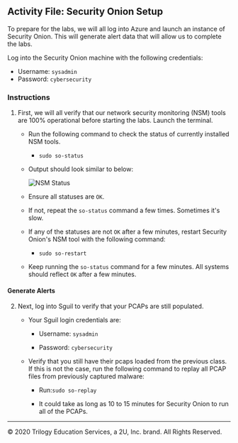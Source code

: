 
## Activity File: Security Onion Setup

To prepare for the labs, we will all log into Azure and launch an instance of Security Onion. This will generate alert data that will allow us to complete the labs.

Log into the Security Onion machine with the following credentials:

- Username: `sysadmin`
- Password: `cybersecurity`

### Instructions

1. First, we will all verify that our network security monitoring (NSM) tools are 100% operational before starting the labs. Launch the terminal.

   - Run the following command to check the status of currently installed NSM tools.

      - `sudo so-status`

   - Output should look similar to below:

      ![NSM Status](../../../Images/SO_Status.png)


   - Ensure all statuses are `OK`.
   
   - If not, repeat the `so-status` command a few times. Sometimes it's slow.
   
   - If any of the statuses are not `OK` after a few minutes, restart Security Onion's NSM tool with the following command:

      - `sudo so-restart`
   
   - Keep running the `so-status` command for a few minutes. All systems should reflect `OK` after a few minutes.


#### Generate Alerts

2. Next, log into Sguil to verify that your PCAPs are still populated. 

    - Your Sguil login credentials are:

        - Username: `sysadmin`

        - Password: `cybersecurity`

    - Verify that you still have their pcaps loaded from the previous class. If this is not the case, run the following command to replay all PCAP files from previously captured malware:

        - Run:`sudo so-replay`

        - It could take as long as 10 to 15 minutes for Security Onion to run all of the PCAPs.

---
© 2020 Trilogy Education Services, a 2U, Inc. brand. All Rights Reserved.
